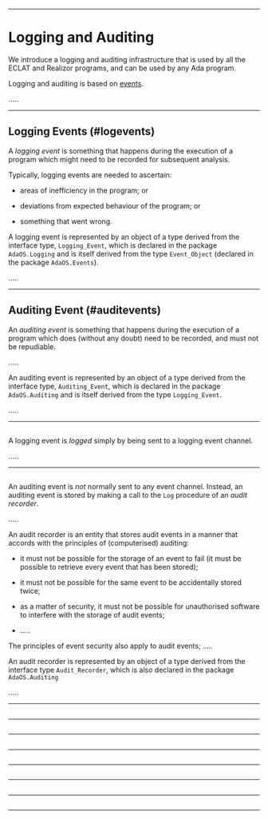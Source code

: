 -----------------------------------------------------------------------------------------------
# Logging and Auditing

We introduce a logging and auditing infrastructure that is used by all the ECLAT and Realizor 
programs, and can be used by any Ada program.

Logging and auditing is based on [events](../events/Events.md). 

.....




-----------------------------------------------------------------------------------------------
## Logging Events (#logevents)

A _logging event_ is something that happens during the execution of a program which might need 
to be recorded for subsequent analysis. 

Typically, logging events are needed to ascertain:

 * areas of inefficiency in the program; or 
 
 * deviations from expected behaviour of the program; or 
 
 * something that went wrong. 

A logging event is represented by an object of a type derived from the interface type, 
`Logging_Event`, which is declared in the package `AdaOS.Logging` and is itself derived from 
the type `Event_Object` (declared in the package `AdaOS.Events`). 

.....







-----------------------------------------------------------------------------------------------
## Auditing Event (#auditevents)

An _auditing event_ is something that happens during the execution of a program which does 
(without any doubt) need to be recorded, and must not be repudiable. 

.....

An auditing event is represented by an object of a type derived from the interface type, 
`Auditing_Event`, which is declared in the package `AdaOS.Auditing` and is itself derived from 
the type `Logging_Event`. 

.....



-----------------------------------------------------------------------------------------------
## 

A logging event is _logged_ simply by being sent to a logging event channel.

.....





-----------------------------------------------------------------------------------------------
## 

An auditing event is *not* normally sent to any event channel. Instead, an auditing event is 
stored by making a call to the `Log` procedure of an _audit recorder_. 

.....

An audit recorder is an entity that stores audit events in a manner that accords with the 
principles of (computerised) auditing:

 * it must not be possible for the storage of an event to fail (it must be possible to retrieve 
   every event that has been stored); 
 
 * it must not be possible for the same event to be accidentally stored twice; 
 
 * as a matter of security, it must not be possible for unauthorised software to interfere with 
   the storage of audit events; 
 
 * .....
 
The principles of event security also apply to audit events; .....

An audit recorder is represented by an object of a type derived from the interface type 
`Audit_Recorder`, which is also declared in the package `AdaOS.Auditing`

.....



-----------------------------------------------------------------------------------------------
## 





-----------------------------------------------------------------------------------------------
## 





-----------------------------------------------------------------------------------------------
## 





-----------------------------------------------------------------------------------------------
## 





-----------------------------------------------------------------------------------------------
## 





-----------------------------------------------------------------------------------------------
## 





-----------------------------------------------------------------------------------------------
## 





-----------------------------------------------------------------------------------------------
## 









